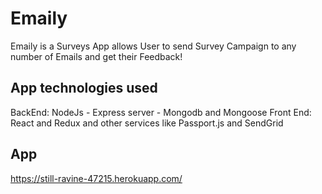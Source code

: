 # Emaily

Emaily is a Surveys App allows User to send Survey Campaign to any number of Emails and get their Feedback!

## App technologies used

BackEnd: NodeJs - Express server - Mongodb and Mongoose
Front End: React and Redux
and other services like Passport.js and SendGrid

## App

https://still-ravine-47215.herokuapp.com/
